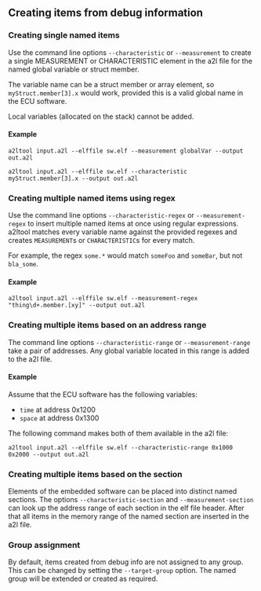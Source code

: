 ## Creating items from debug information

### Creating single named items

Use the command line options `--characteristic` or `--measurement` to create a
single MEASUREMENT or CHARACTERISTIC element in the a2l file for the named global variable or struct member.

The variable name can be a struct member or array element, so `myStruct.member[3].x` would work, provided this is a valid global name in the ECU software.

Local variables (allocated on the stack) cannot be added.

#### Example

    a2ltool input.a2l --elffile sw.elf --measurement globalVar --output out.a2l

    a2ltool input.a2l --elffile sw.elf --characteristic myStruct.member[3].x --output out.a2l

### Creating multiple named items using regex

Use the command line options `--characteristic-regex` or `--measurement-regex` to insert multiple named items at once using regular expressions.
a2ltool matches every variable name against the provided regexes and creates `MEASUREMENT`s or `CHARACTERISTIC`s for every match.

For example, the regex `some.*` would match `someFoo` and `someBar`, but not `bla_some`.

#### Example

    a2ltool input.a2l --elffile sw.elf --measurement-regex "thing\d+.member.[xy]" --output out.a2l

### Creating multiple items based on an address range

The command line options `--characteristic-range` or `--measurement-range` take a pair of addresses.
Any global variable located in this range is added to the a2l file.

#### Example

Assume that the ECU software has the following variables:

- `time` at address 0x1200
- `space` at address 0x1300

The following command makes both of them available in the a2l file:

    a2ltool input.a2l --elffile sw.elf --characteristic-range 0x1000 0x2000 --output out.a2l

### Creating multiple items based on the section

Elements of the embedded software can be placed into distinct named sections.
The options `--characteristic-section` and `--measurement-section` can look up the address range of each section in the elf file header.
After that all items in the memory range of the named section are inserted in the a2l file.

### Group assignment

By default, items created from debug info are not assigned to any group. This can be changed by setting the `--target-group` option.
The named group will be extended or created as required.

